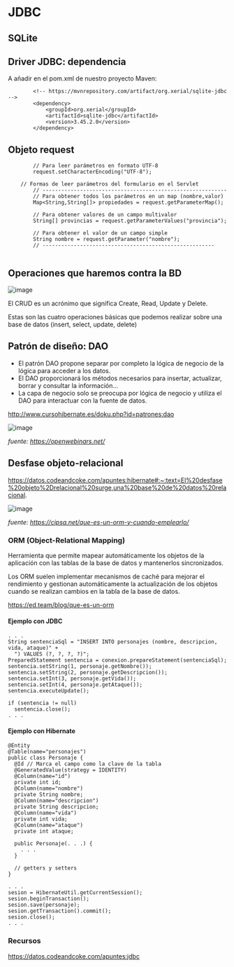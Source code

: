 # JDBC

## SQLite


## Driver JDBC: dependencia

 A añadir en el pom.xml de nuestro proyecto Maven:
```
        <!-- https://mvnrepository.com/artifact/org.xerial/sqlite-jdbc -->
        <dependency>
            <groupId>org.xerial</groupId>
            <artifactId>sqlite-jdbc</artifactId>
            <version>3.45.2.0</version>
        </dependency>
```
## Objeto request

```
        // Para leer parámetros en formato UTF-8
        request.setCharacterEncoding("UTF-8");

```

```
	// Formas de leer parámetros del formulario en el Servlet
		// -----------------------------------------------------------
		// Para obtener todos los parámetros en un map (nombre,valor)
		Map<String,String[]> propiedades = request.getParameterMap();
		
		// Para obtener valores de un campo multivalor
		String[] provincias = request.getParameterValues("provincia");
		
		// Para obtener el valor de un campo simple
		String nombre = request.getParameter("nombre");
		// -------------------------------------------------------
	
```
## Operaciones que haremos contra la BD

![image](https://user-images.githubusercontent.com/91023374/234879873-bb42e5f6-be4f-4fc2-b4cc-7ea556346903.png)

El CRUD es un acrónimo que significa Create, Read, Update y Delete. 

Estas son las cuatro operaciones básicas que podemos realizar sobre una base de datos (insert, select, update, delete)

## Patrón de diseño: DAO

- El patrón DAO propone separar por completo la lógica de negocio de la lógica para acceder a los datos. 
- El DAO proporcionará los métodos necesarios para insertar, actualizar, borrar y consultar la información... 
- La capa de negocio solo se preocupa por lógica de negocio y utiliza el DAO para interactuar con la fuente de datos.

http://www.cursohibernate.es/doku.php?id=patrones:dao

![image](https://user-images.githubusercontent.com/91023374/234880925-ec9b54eb-d257-4ab0-ba1b-ae28a33086ff.png)

*fuente: https://openwebinars.net/*

## Desfase objeto-relacional

https://datos.codeandcoke.com/apuntes:hibernate#:~:text=El%20desfase%20objeto%2Drelacional%20surge,una%20base%20de%20datos%20relacional.

![image](https://user-images.githubusercontent.com/91023374/235109155-24752bf2-8085-4473-bc11-b4b4f7dbc70e.png)

*fuente: https://cipsa.net/que-es-un-orm-y-cuando-emplearlo/*


### ORM (Object-Relational Mapping)

Herramienta que permite mapear automáticamente los objetos de la aplicación con las tablas de la base de datos y mantenerlos sincronizados. 

Los ORM suelen implementar mecanismos de caché para mejorar el rendimiento y gestionan automáticamente la actualización de los objetos cuando se realizan cambios en la tabla de la base de datos.

https://ed.team/blog/que-es-un-orm

#### Ejemplo con JDBC

```
. . .				
String sentenciaSql = "INSERT INTO personajes (nombre, descripcion, vida, ataque)" +
  ") VALUES (?, ?, ?, ?)";
PreparedStatement sentencia = conexion.prepareStatement(sentenciaSql);
sentencia.setString(1, personaje.getNombre());
sentencia.setString(2, personaje.getDescripcion());
sentencia.setInt(3, personaje.getVida());
sentencia.setInt(4, personaje.getAtaque());
sentencia.executeUpdate();
 
if (sentencia != null)
  sentencia.close();
. . .
```

#### Ejemplo con Hibernate

```
@Entity
@Table(name="personajes")
public class Personaje {
  @Id // Marca el campo como la clave de la tabla
  @GeneratedValue(strategy = IDENTITY)
  @Column(name="id")
  private int id;
  @Column(name="nombre")
  private String nombre;
  @Column(name="descripcion")
  private String descripcion;
  @Column(name="vida")
  private int vida;
  @Column(name="ataque")
  private int ataque;
 
  public Personaje(. . .) {
    . . .
  }
 
  // getters y setters
}
```

```
. . .
sesion = HibernateUtil.getCurrentSession();
sesion.beginTransaction();
sesion.save(personaje);
sesion.getTransaction().commit();
sesion.close();
. . .
```

### Recursos

https://datos.codeandcoke.com/apuntes:jdbc
